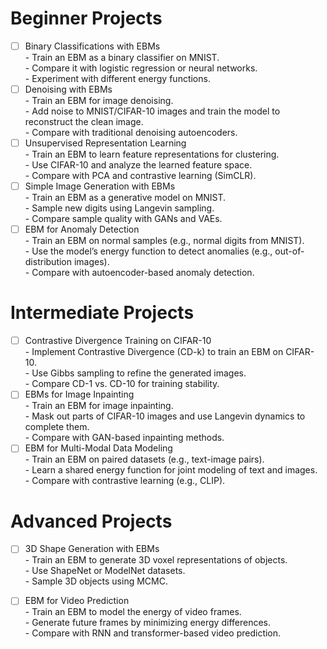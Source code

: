 
# Beginner Projects 
- [ ] Binary Classifications with EBMs<br /> 
      - Train an EBM as a binary classifier on MNIST.<br /> 
      - Compare it with logistic regression or neural networks. <br /> 
      - Experiment with different energy functions. <br /> 
- [ ] Denoising with EBMs<br /> 
      - Train an EBM for image denoising.<br /> 
      - Add noise to MNIST/CIFAR-10 images and train the model to reconstruct the clean image. <br/> 
      - Compare with traditional denoising autoencoders.<br/> 
- [ ] Unsupervised Representation Learning <br/> 
      - Train an EBM to learn feature representations for clustering. <br/> 
      - Use CIFAR-10 and analyze the learned feature space. <br/> 
      - Compare with PCA and contrastive learning (SimCLR).<br/> 
- [ ] Simple Image Generation with EBMs <br/> 
      - Train an EBM as a generative model on MNIST. <br/> 
      - Sample new digits using Langevin sampling. <br/> 
      - Compare sample quality with GANs and VAEs. <br/> 
- [ ] EBM for Anomaly Detection <br/> 
      - Train an EBM on normal samples (e.g., normal digits from MNIST).<br/> 
      - Use the model’s energy function to detect anomalies (e.g., out-of-distribution images).<br/> 
      - Compare with autoencoder-based anomaly detection.<br/> 

# Intermediate Projects 
- [ ] Contrastive Divergence Training on CIFAR-10     <br/> 
      - Implement Contrastive Divergence (CD-k) to train an EBM on CIFAR-10. <br/> 
      - Use Gibbs sampling to refine the generated images.      <br/> 
      - Compare CD-1 vs. CD-10 for training stability. <br/> 
- [ ] EBMs for Image Inpainting <br/> 
      - Train an EBM for image inpainting. <br/> 
      - Mask out parts of CIFAR-10 images and use Langevin dynamics to complete them. <br/> 
      - Compare with GAN-based inpainting methods. <br/> 
- [ ] EBM for Multi-Modal Data Modeling <br/> 
      - Train an EBM on paired datasets (e.g., text-image pairs). <br/> 
      - Learn a shared energy function for joint modeling of text and images. <br/> 
      - Compare with contrastive learning (e.g., CLIP). <br/> 

# Advanced Projects
- [ ] 3D Shape Generation with EBMs <br/> 
      - Train an EBM to generate 3D voxel representations of objects. <br/> 
      - Use ShapeNet or ModelNet datasets. <br/> 
      - Sample 3D objects using MCMC. <br/> 

- [ ] EBM for Video Prediction <br/> 
      - Train an EBM to model the energy of video frames. <br/> 
      - Generate future frames by minimizing energy differences. <br/> 
      - Compare with RNN and transformer-based video prediction. <br/> 
